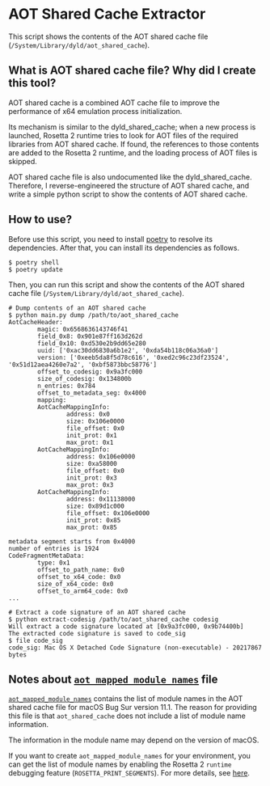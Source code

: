 # AOT Shared Cache Extractor

This script shows the contents of the AOT shared cache file (`/System/Library/dyld/aot_shared_cache`).

## What is AOT shared cache file? Why did I create this tool?

AOT shared cache is a combined AOT cache file to improve the performance of x64 emulation process initialization.

Its mechanism is similar to the dyld\_shared\_cache; when a new process is launched, Rosetta 2 runtime tries to look for AOT files of the required libraries from AOT shared cache. If found, the references to those contents are added to the Rosetta 2 runtime, and the loading process of AOT files is skipped.

AOT shared cache file is also undocumented like the dyld\_shared\_cache. Therefore, I reverse-engineered the structure of AOT shared cache, and write a simple python script to show the contents of AOT shared cache.

## How to use?

Before use this script, you need to install [poetry](https://github.com/python-poetry/poetry) to resolve its dependencies.
After that, you can install its dependencies as follows.

```
$ poetry shell
$ poetry update
```

Then, you can run this script and show the contents of the AOT shared cache file (`/System/Library/dyld/aot_shared_cache`).

```
# Dump contents of an AOT shared cache
$ python main.py dump /path/to/aot_shared_cache
AotCacheHeader:
        magic: 0x6568636143746f41
        field_0x8: 0x901e87ff163d262d
        field_0x10: 0xd530e2b9dd65e280
        uuid: ['0xac30dd6830a6b1e2', '0xda54b118c06a36a0']
        version: ['0xeeb5da8f5d78c616', '0xed2c96c23df23524', '0x51d12aea4260e7a2', '0xbf5873bbc58776']
        offset_to_codesig: 0x9a3fc000
        size_of_codesig: 0x134800b
        n_entries: 0x784
        offset_to_metadata_seg: 0x4000
        mapping:
        AotCacheMappingInfo:
                address: 0x0
                size: 0x106e0000
                file_offset: 0x0
                init_prot: 0x1
                max_prot: 0x1
        AotCacheMappingInfo:
                address: 0x106e0000
                size: 0xa58000
                file_offset: 0x0
                init_prot: 0x3
                max_prot: 0x3
        AotCacheMappingInfo:
                address: 0x11138000
                size: 0x89d1c000
                file_offset: 0x106e0000
                init_prot: 0x85
                max_prot: 0x85

metadata segment starts from 0x4000
number of entries is 1924
CodeFragmentMetaData:
        type: 0x1
        offset_to_path_name: 0x0
        offset_to_x64_code: 0x0
        size_of_x64_code: 0x0
        offset_to_arm64_code: 0x0
...

# Extract a code signature of an AOT shared cache
$ python extract-codesig /path/to/aot_shared_cache codesig
Will extract a code signature located at [0x9a3fc000, 0x9b74400b]
The extracted code signature is saved to code_sig
$ file code_sig
code_sig: Mac OS X Detached Code Signature (non-executable) - 20217867 bytes
```

## Notes about [`aot_mapped_module_names`](./aot_mapped_module_names) file

[`aot_mapped_module_names`](./aot_mapped_module_names) contains the list of module names in the AOT shared cache file for macOS Bug Sur version 11.1.
The reason for providing this file is that `aot_shared_cache` does not include a list of module name information.

The information in the module name may depend on the version of macOS.

If you want to create `aot_mapped_module_names` for your environment, you can get the list of module names by enabling the Rosetta 2 `runtime` debugging feature (`ROSETTA_PRINT_SEGMENTS`). For more details, see [here](https://ffri.github.io/ProjectChampollion/part2/#rosetta_print_segments).

